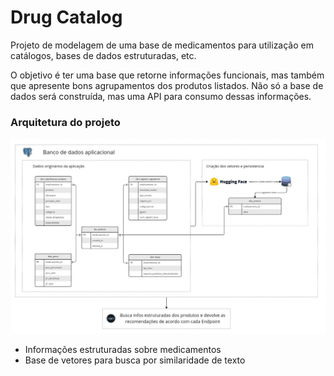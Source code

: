 # Drug Catalog
Projeto de modelagem de uma base de medicamentos para utilização em catálogos, bases de dados estruturadas, etc.

O objetivo é ter uma base que retorne informações funcionais, mas também que apresente bons agrupamentos dos produtos listados. Não só a base de dados será construída, mas uma API para consumo dessas informações.

### Arquitetura do projeto

![projeto](docs/[GitHub]%20Arch%20-%20catalogo%20de%20medicamentos.jpg)

- Informações estruturadas sobre medicamentos
- Base de vetores para busca por similaridade de texto